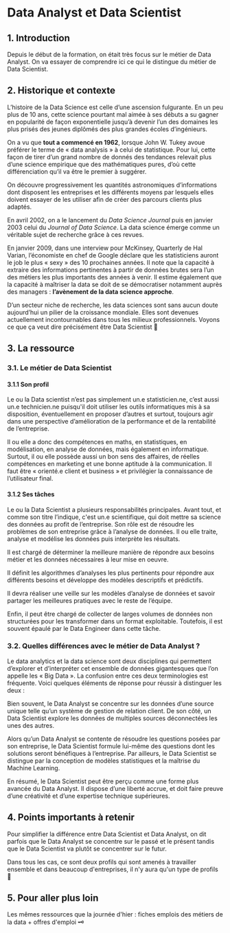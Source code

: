 # Data Analyst et Data Scientist

## 1. Introduction
Depuis le début de la formation, on était très focus sur le métier de Data Analyst. On va essayer de comprendre ici ce qui le distingue du métier de Data Scientist.

## 2. Historique et contexte
L’histoire de la Data Science est celle d’une ascension fulgurante. En un peu plus de 10 ans, cette science pourtant mal aimée à ses débuts a su gagner en popularité de façon exponentielle jusqu’à devenir l’un des domaines les plus prisés des jeunes diplômés des plus grandes écoles d’ingénieurs. 

On a vu que **tout a commencé en 1962**, lorsque John W. Tukey avoue préférer le terme de « data analysis » à celui de statistique. Pour lui, cette façon de tirer d’un grand nombre de donnés des tendances relevait plus d’une science empirique que des mathématiques pures, d’où cette différenciation qu’il va être le premier à suggérer.

On découvre progressivement les quantités astronomiques d’informations dont disposent les entreprises et les différents moyens par lesquels elles doivent essayer de les utiliser afin de créer des parcours clients plus adaptés.

En avril 2002, on a le lancement du *Data Science Journal* puis en janvier 2003 celui du *Journal of Data Science*. La data science émerge comme un véritable sujet de recherche grâce à ces revues.

En janvier 2009, dans une interview pour McKinsey, Quarterly de Hal Varian, l’économiste en chef de Google déclare que les statisticiens auront le job le plus « sexy » des 10 prochaines années. Il note que la capacité à extraire des informations pertinentes à partir de données brutes sera l’un des métiers les plus importants des années à venir. Il estime également que la capacité à maîtriser la data se doit de se démocratiser notamment auprès des managers : **l’avènement de la data science approche**.

D’un secteur niche de recherche, les data sciences sont sans aucun doute aujourd’hui un pilier de la croissance mondiale. Elles sont devenues actuellement incontournables dans tous les milieux professionnels. Voyons ce que ça veut dire précisément être Data Scientist 🔮

## 3. La ressource

### 3.1. Le métier de Data Scientist

#### 3.1.1 Son profil

Le ou la Data scientist n’est pas simplement un.e statisticien.ne, c’est aussi un.e technicien.ne puisqu'il doit utiliser les outils informatiques mis à sa disposition, éventuellement en proposer d’autres et surtout, toujours agir dans une perspective d’amélioration de la performance et de la rentabilité de l’entreprise. 

Il ou elle a donc des compétences en maths, en statistiques, en modélisation, en analyse de données, mais également en informatique. Surtout, il ou elle possède aussi un bon sens des affaires, de réelles compétences en marketing et une bonne aptitude à la communication. Il faut être « orienté.e client et business » et privilégier la connaissance de l’utilisateur final.

#### 3.1.2 Ses tâches

Le ou la Data Scientist a plusieurs responsabilités principales. Avant tout, et comme son titre l’indique, c'est un.e scientifique, qui doit mettre sa science des données au profit de l’entreprise. Son rôle est de résoudre les problèmes de son entreprise grâce à l’analyse de données. Il ou elle traite, analyse et modélise les données puis interprète les résultats.

Il est chargé de déterminer la meilleure manière de répondre aux besoins métier et les données nécessaires à leur mise en oeuvre.

Il définit les algorithmes d’analyses les plus pertinents pour répondre aux différents besoins et développe des modèles descriptifs et prédictifs. 

Il devra réaliser une veille sur les modèles d’analyse de données et savoir partager les meilleures pratiques avec le reste de l’équipe. 

Enfin, il peut être chargé de collecter de larges volumes de données non structurées pour les transformer dans un format exploitable. Toutefois, il est souvent épaulé par le Data Engineer dans cette tâche.


### 3.2. Quelles différences avec le métier de Data Analyst ?

Le data analytics et la data science sont deux disciplines qui permettent d’explorer et d’interpréter cet ensemble de données gigantesques que l’on appelle les « Big Data ». La confusion entre ces deux terminologies est fréquente. Voici quelques éléments de réponse pour réussir à distinguer les deux :

Bien souvent, le Data Analyst se concentre sur les données d’une source unique telle qu’un système de gestion de relation client. De son côté, un Data Scientist explore les données de multiples sources déconnectées les unes des autres.

Alors qu’un Data Analyst se contente de résoudre les questions posées par son entreprise, le Data Scientist formule lui-même des questions dont les solutions seront bénéfiques à l’entreprise. Par ailleurs, le Data Scientist se distingue par la conception de modèles statistiques et la maîtrise du Machine Learning.

En résumé, le Data Scientist peut être perçu comme une forme plus avancée du Data Analyst. Il dispose d’une liberté accrue, et doit faire preuve d’une créativité et d’une expertise technique supérieures.

## 4. Points importants à retenir
Pour simplifier la différence entre Data Scientist et Data Analyst, on dit parfois que le Data Analyst se concentre sur le passé et le présent tandis que le Data Scientist va plutôt se concentrer sur le futur. 

Dans tous les cas, ce sont deux profils qui sont amenés à travailler ensemble et dans beaucoup d'entreprises, il n'y aura qu'un type de profils 🎎 

## 5. Pour aller plus loin
Les mêmes ressources que la journée d'hier : fiches emplois des métiers de la data + offres d'emploi 🗝

